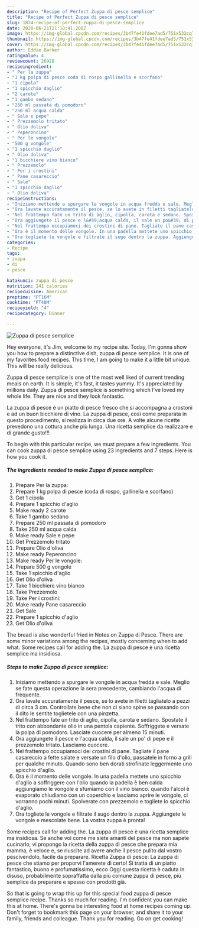 ```yaml
---
description: "Recipe of Perfect Zuppa di pesce semplice"
title: "Recipe of Perfect Zuppa di pesce semplice"
slug: 1834-recipe-of-perfect-zuppa-di-pesce-semplice
date: 2020-06-21T21:18:41.200Z
image: https://img-global.cpcdn.com/recipes/3b47fe41fdee7ad5/751x532cq70/zuppa-di-pesce-semplice-recipe-main-photo.jpg
thumbnail: https://img-global.cpcdn.com/recipes/3b47fe41fdee7ad5/751x532cq70/zuppa-di-pesce-semplice-recipe-main-photo.jpg
cover: https://img-global.cpcdn.com/recipes/3b47fe41fdee7ad5/751x532cq70/zuppa-di-pesce-semplice-recipe-main-photo.jpg
author: Eddie Barker
ratingvalue: 4
reviewcount: 26928
recipeingredient:
- " Per la zuppa"
- "1 kg polpa di pesce coda di rospo gallinella e scorfano"
- "1 cipola"
- "1 spicchio daglio"
- "2 carote"
- "1 gambo sedano"
- "250 ml passata di pomodoro"
- "250 ml acqua calda"
- " Sale e pepe"
- " Prezzemolo tritato"
- " Olio doliva"
- " Peperoncino"
- " Per le vongole"
- "500 g vongole"
- "1 spicchio daglio"
- " Olio doliva"
- "1 bicchiere vino bianco"
- " Prezzemolo"
- " Per i crostini"
- " Pane casareccio"
- " Sale"
- "1 spicchio daglio"
- " Olio doliva"
recipeinstructions:
- "Iniziamo mettendo a spurgare le vongole in acqua fredda e sale. Meglio se fate questa operazione la sera precedente, cambiando l&#39;acqua di frequente."
- "Ora lavate accuratamente il pesce, se lo avete in filetti tagliatelo a pezzi di circa 3 cm. Controllate bene che non ci siano spine se passando con il dito le sentite toglietele con una pinzetta."
- "Nel frattempo fate un trito di aglio, cipolla, carota e sedano. Spostate il trito con abbondante olio in una pentola capiente. Soffriggete e versate la polpa di pomodoro. Lasciate cuocere per almeno 15 minuti."
- "Ora aggiungete il pesce e l&#39;acqua calda, il sale un po&#39; di pepe e il prezzemolo tritato. Lasciamo cuocere."
- "Nel frattempo occupiamoci dei crostini di pane. Tagliate il pane casareccio a fette salate e versate un filo d&#39;olio, passatele in forno a grill per qualche minuto. Quando sono ben dorati strofinate leggermente uno spicchio d&#39;aglio."
- "Ora è il momento delle vongole. In una padella mettete uno spicchio d&#39;aglio a soffriggere con l&#39;olio quando la padella è ben calda aggiungiamo le vongole e sfumiamo con il vino bianco. quando l&#39;alcol è evaporato chiudiamo con un coperchio e lasciamo aprire le vongole, ci vorranno pochi minuti. Spolverate con prezzemolo e togliete lo spicchio d&#39;aglio."
- "Ora togliete le vongole e filtrate il sugo dentro la zuppa. Aggiungete le vongole e mescolate bene. La vostra zuppa è pronta!"
categories:
- Recipe
tags:
- zuppa
- di
- pesce

katakunci: zuppa di pesce 
nutrition: 241 calories
recipecuisine: American
preptime: "PT16M"
cooktime: "PT48M"
recipeyield: "4"
recipecategory: Dinner

---
```



![Zuppa di pesce semplice](https://img-global.cpcdn.com/recipes/3b47fe41fdee7ad5/751x532cq70/zuppa-di-pesce-semplice-recipe-main-photo.jpg)

Hey everyone, it's Jim, welcome to my recipe site. Today, I'm gonna show you how to prepare a distinctive dish, zuppa di pesce semplice. It is one of my favorites food recipes. This time, I am going to make it a little bit unique. This will be really delicious.

Zuppa di pesce semplice is one of the most well liked of current trending meals on earth. It is simple, it's fast, it tastes yummy. It's appreciated by millions daily. Zuppa di pesce semplice is something which I've loved my whole life. They are nice and they look fantastic.

La zuppa di pesce è un piatto di pesce fresco che si accompagna a crostoni e ad un buon bicchiere di vino. La zuppa di pesce, così come preparata in questo procedimento, si realizza in circa due ore. A volte alcune ricette prevedono una cottura anche più lunga. Una ricetta semplice da realizzare e di grande gusto!!!


To begin with this particular recipe, we must prepare a few ingredients. You can cook zuppa di pesce semplice using 23 ingredients and 7 steps. Here is how you cook it.

<!--inarticleads1-->

##### The ingredients needed to make Zuppa di pesce semplice:

1. Prepare  Per la zuppa:
1. Prepare 1 kg polpa di pesce (coda di rospo, gallinella e scorfano)
1. Get 1 cipola
1. Prepare 1 spicchio d&#39;aglio
1. Make ready 2 carote
1. Take 1 gambo sedano
1. Prepare 250 ml passata di pomodoro
1. Take 250 ml acqua calda
1. Make ready  Sale e pepe
1. Get  Prezzemolo tritato
1. Prepare  Olio d&#39;oliva
1. Make ready  Peperoncino
1. Make ready  Per le vongole:
1. Prepare 500 g vongole
1. Take 1 spicchio d&#39;aglio
1. Get  Olio d&#39;oliva
1. Take 1 bicchiere vino bianco
1. Take  Prezzemolo
1. Take  Per i crostini:
1. Make ready  Pane casareccio
1. Get  Sale
1. Prepare 1 spicchio d&#39;aglio
1. Get  Olio d&#39;oliva


The bread is also wonderful fried in Notes on Zuppa di Pesce. There are some minor variations among the recipes, mostly concerning when to add what. Some recipes call for adding the. La zuppa di pesce è una ricetta semplice ma insidiosa. 

<!--inarticleads2-->

##### Steps to make Zuppa di pesce semplice:

1. Iniziamo mettendo a spurgare le vongole in acqua fredda e sale. Meglio se fate questa operazione la sera precedente, cambiando l&#39;acqua di frequente.
1. Ora lavate accuratamente il pesce, se lo avete in filetti tagliatelo a pezzi di circa 3 cm. Controllate bene che non ci siano spine se passando con il dito le sentite toglietele con una pinzetta.
1. Nel frattempo fate un trito di aglio, cipolla, carota e sedano. Spostate il trito con abbondante olio in una pentola capiente. Soffriggete e versate la polpa di pomodoro. Lasciate cuocere per almeno 15 minuti.
1. Ora aggiungete il pesce e l&#39;acqua calda, il sale un po&#39; di pepe e il prezzemolo tritato. Lasciamo cuocere.
1. Nel frattempo occupiamoci dei crostini di pane. Tagliate il pane casareccio a fette salate e versate un filo d&#39;olio, passatele in forno a grill per qualche minuto. Quando sono ben dorati strofinate leggermente uno spicchio d&#39;aglio.
1. Ora è il momento delle vongole. In una padella mettete uno spicchio d&#39;aglio a soffriggere con l&#39;olio quando la padella è ben calda aggiungiamo le vongole e sfumiamo con il vino bianco. quando l&#39;alcol è evaporato chiudiamo con un coperchio e lasciamo aprire le vongole, ci vorranno pochi minuti. Spolverate con prezzemolo e togliete lo spicchio d&#39;aglio.
1. Ora togliete le vongole e filtrate il sugo dentro la zuppa. Aggiungete le vongole e mescolate bene. La vostra zuppa è pronta!


Some recipes call for adding the. La zuppa di pesce è una ricetta semplice ma insidiosa. Se anche voi come me siete amanti del pesce ma non sapete cucinarlo, vi propongo la ricetta della zuppa di pesce che prepara mia mamma, è veloce e, se riuscite ad avere anche il pesce pulito dal vostro pescivendolo, facile da preparare. Ricetta Zuppa di pesce: La zuppa di pesce che stiamo per proporvi l&#39;amerete di certo! Si tratta di un piatto fantastico, buono e profumatissimo, ecco Oggi questa ricetta è caduta in disuso, probabilmente sopraffatta dalla più comune zuppa di pesce, più semplice da preparare e spesso con prodotti già. 

So that is going to wrap this up for this special food zuppa di pesce semplice recipe. Thanks so much for reading. I'm confident you can make this at home. There's gonna be interesting food at home recipes coming up. Don't forget to bookmark this page on your browser, and share it to your family, friends and colleague. Thank you for reading. Go on get cooking!
